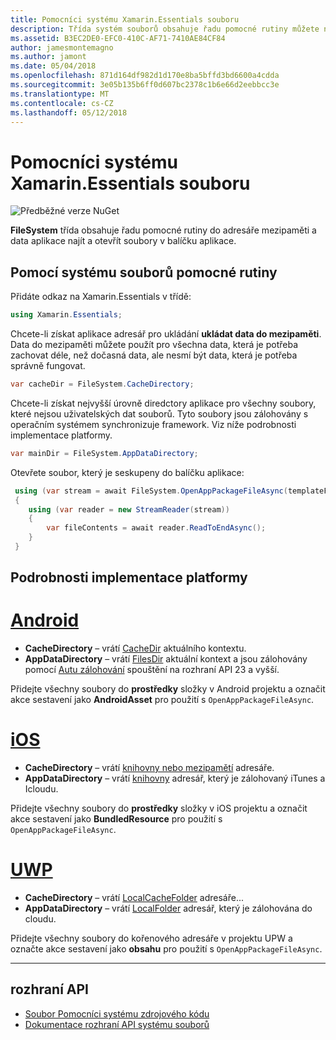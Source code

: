 ```yaml
---
title: Pomocníci systému Xamarin.Essentials souboru
description: Třída systém souborů obsahuje řadu pomocné rutiny můžete najít mezipaměti aplikace a data adresáře a otevírat soubory v balíčku aplikace.
ms.assetid: B3EC2DE0-EFC0-410C-AF71-7410AE84CF84
author: jamesmontemagno
ms.author: jamont
ms.date: 05/04/2018
ms.openlocfilehash: 871d164df982d1d170e8ba5bffd3bd6600a4cdda
ms.sourcegitcommit: 3e05b135b6ff0d607bc2378c1b6e66d2eebbcc3e
ms.translationtype: MT
ms.contentlocale: cs-CZ
ms.lasthandoff: 05/12/2018
---
```

# <a name="xamarinessentials-file-system-helpers"></a>Pomocníci systému Xamarin.Essentials souboru

![Předběžné verze NuGet](~/media/shared/pre-release.png)

**FileSystem** třída obsahuje řadu pomocné rutiny do adresáře mezipaměti a data aplikace najít a otevřít soubory v balíčku aplikace.

## <a name="using-file-system-helpers"></a>Pomocí systému souborů pomocné rutiny

Přidáte odkaz na Xamarin.Essentials v třídě:

```csharp
using Xamarin.Essentials;
```

Chcete-li získat aplikace adresář pro ukládání **ukládat data do mezipaměti**. Data do mezipaměti můžete použít pro všechna data, která je potřeba zachovat déle, než dočasná data, ale nesmí být data, která je potřeba správně fungovat.

```csharp
var cacheDir = FileSystem.CacheDirectory;
```

Chcete-li získat nejvyšší úrovně diredctory aplikace pro všechny soubory, které nejsou uživatelských dat souborů. Tyto soubory jsou zálohovány s operačním systémem synchronizuje framework. Viz níže podrobnosti implementace platformy.

```csharp
var mainDir = FileSystem.AppDataDirectory;
```

Otevřete soubor, který je seskupeny do balíčku aplikace:

```csharp
 using (var stream = await FileSystem.OpenAppPackageFileAsync(templateFileName))
 {
    using (var reader = new StreamReader(stream))
    {
        var fileContents = await reader.ReadToEndAsync();
    }
 }
```

## <a name="platform-implementation-specifics"></a>Podrobnosti implementace platformy

# <a name="androidtabandroid"></a>[Android](#tab/android)

- **CacheDirectory** – vrátí [CacheDir](https://developer.android.com/reference/android/content/Context.html#getCacheDir) aktuálního kontextu.
- **AppDataDirectory** – vrátí [FilesDir](https://developer.android.com/reference/android/content/Context.html#getFilesDir) aktuální kontext a jsou zálohovány pomocí [Autu zálohování](https://developer.android.com/guide/topics/data/autobackup.html) spouštění na rozhraní API 23 a vyšší.

Přidejte všechny soubory do **prostředky** složky v Android projektu a označit akce sestavení jako **AndroidAsset** pro použití s `OpenAppPackageFileAsync`.

# <a name="iostabios"></a>[iOS](#tab/ios)

- **CacheDirectory** – vrátí [knihovny nebo mezipamětí](https://developer.apple.com/library/content/documentation/FileManagement/Conceptual/FileSystemProgrammingGuide/FileSystemOverview/FileSystemOverview.html) adresáře.
- **AppDataDirectory** – vrátí [knihovny](https://developer.apple.com/library/content/documentation/FileManagement/Conceptual/FileSystemProgrammingGuide/FileSystemOverview/FileSystemOverview.html) adresář, který je zálohovaný iTunes a Icloudu.

Přidejte všechny soubory do **prostředky** složky v iOS projektu a označit akce sestavení jako **BundledResource** pro použití s `OpenAppPackageFileAsync`.

# <a name="uwptabuwp"></a>[UWP](#tab/uwp)

- **CacheDirectory** – vrátí [LocalCacheFolder](https://docs.microsoft.com/en-us/uwp/api/windows.storage.applicationdata.localcachefolder#Windows_Storage_ApplicationData_LocalCacheFolder) adresáře...
- **AppDataDirectory** – vrátí [LocalFolder](https://docs.microsoft.com/en-us/uwp/api/windows.storage.applicationdata.localfolder#Windows_Storage_ApplicationData_LocalFolder) adresář, který je zálohována do cloudu.

Přidejte všechny soubory do kořenového adresáře v projektu UPW a označte akce sestavení jako **obsahu** pro použití s `OpenAppPackageFileAsync`.

--------------

## <a name="api"></a>rozhraní API

- [Soubor Pomocníci systému zdrojového kódu](https://github.com/xamarin/Essentials/tree/master/Xamarin.Essentials/FileSystem)
- [Dokumentace rozhraní API systému souborů](xref:Xamarin.Essentials.FileSystem)
